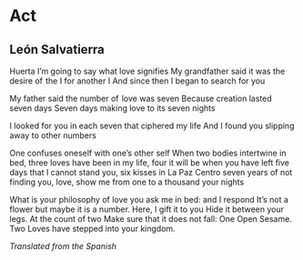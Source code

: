 # Act
## León Salvatierra
Huerta
I’m going to say what love signifies
My grandfather said it was the desire of  the I for another I
And since then I began to search for you

My father said the number of  love was seven
Because creation lasted seven days
Seven days making love to its seven nights

I looked for you in each seven that ciphered my life
And I found you slipping away to other numbers

One confuses oneself with one’s other self
When two bodies intertwine in bed, three loves
have been in my life, four it will be when you have left
five days that I cannot stand you, six kisses in La Paz Centro
seven years of not finding you, love, show me
from one to a thousand your nights

What is your philosophy of love
you ask me in bed: and I respond
It’s not a flower but maybe it is a number. Here, I gift it to you
Hide it between your legs. At the count of two
Make sure that it does not fall: One
Open Sesame. Two
Loves have stepped into your kingdom.

_Translated from the Spanish_